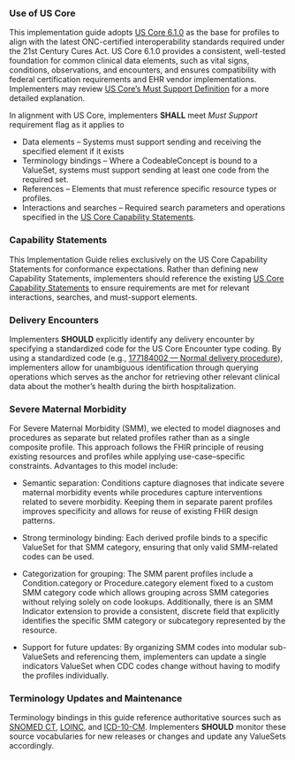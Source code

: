 
### Use of US Core

This implementation guide adopts [US Core 6.1.0](http://hl7.org/fhir/us/core/STU6.1/) as the base for profiles to align with the latest ONC-certified interoperability standards required under the 21st Century Cures Act. US Core 6.1.0 provides a consistent, well-tested foundation for common clinical data elements, such as vital signs, conditions, observations, and encounters, and ensures compatibility with federal certification requirements and EHR vendor implementations. Implementers may review [US Core’s Must Support Definition](http://hl7.org/fhir/us/core/STU6.1/general-guidance.html#must-support) for a more detailed explanation.

In alignment with US Core, implementers **SHALL** meet *Must Support* requirement flag as it applies to 
- Data elements – Systems must support sending and receiving the specified element if it exists
- Terminology bindings – Where a CodeableConcept is bound to a ValueSet, systems must support sending at least one code from the required set.
- References – Elements that must reference specific resource types or profiles.
- Interactions and searches – Required search parameters and operations specified in the [US Core Capability Statements](http://hl7.org/fhir/us/core/STU6.1/capstatements.html).


### Capability Statements

This Implementation Guide relies exclusively on the US Core Capability Statements for conformance expectations. Rather than defining new Capability Statements, implementers should reference the existing [US Core Capability Statements](http://hl7.org/fhir/us/core/STU6.1/capstatements.html) to ensure requirements are met for relevant interactions, searches, and must-support elements.  

### Delivery Encounters


Implementers **SHOULD** explicitly identify any delivery encounter by specifying a standardized code for the US Core Encounter type coding. By using a standardized code (e.g., [177184002 — Normal delivery procedure](https://browser.ihtsdotools.org/?perspective=full&conceptId1=177184002&edition=MAIN/SNOMEDCT-US&release=&languages=en)), implementers allow for unambiguous identification through querying operations which serves as the anchor for retrieving other relevant clinical data about the mother’s health during the birth hospitalization.

### Severe Maternal Morbidity

For Severe Maternal Morbidity (SMM), we elected to model diagnoses and procedures as separate but related profiles rather than as a single composite profile. This approach follows the FHIR principle of reusing existing resources and profiles while applying use-case–specific constraints. Advantages to this model include:

- Semantic separation: Conditions capture diagnoses that indicate severe maternal morbidity events  while procedures capture interventions related to severe morbidity.  Keeping them in separate parent profiles improves specificity and allows for reuse of existing FHIR design patterns.

- Strong terminology binding: Each derived profile binds to a specific ValueSet for that SMM category, ensuring that only valid SMM-related codes can be used. 

- Categorization for grouping: The SMM parent profiles include a Condition.category or Procedure.category element fixed to a custom SMM category code which allows grouping across SMM categories without relying solely on code lookups.  Additionally, there is an SMM Indicator extension to provide a consistent, discrete field that explicitly identifies the specific SMM category or subcategory represented by the resource.

- Support for future updates: By organizing SMM codes into modular sub-ValueSets and referencing them, implementers can update a single indicators ValueSet when CDC codes change without having to modify the profiles individually.

### Terminology Updates and Maintenance

Terminology bindings in this guide reference authoritative sources such as [SNOMED CT](https://www.snomed.org/snomed-ct), [LOINC](https://loinc.org/), and [ICD-10-CM](https://www.cdc.gov/nchs/icd/icd10cm.htm). Implementers **SHOULD** monitor these source vocabularies for new releases or changes and update any ValueSets accordingly. 
